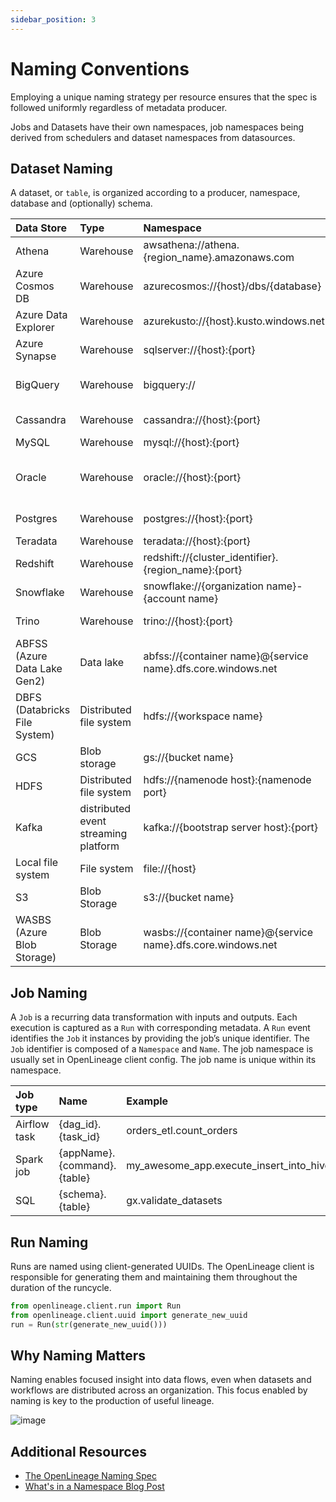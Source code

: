 ```yaml
---
sidebar_position: 3
---
```


# Naming Conventions

Employing a unique naming strategy per resource ensures that the spec is followed uniformly regardless of metadata producer.

Jobs and Datasets have their own namespaces, job namespaces being derived from schedulers and dataset namespaces from datasources.

## Dataset Naming

A dataset, or `table`, is organized according to a producer, namespace, database and (optionally) schema.

| Data Store | Type | Namespace | Name |
|:-----------|:-----------|:---------------------|:-----------------|
| Athena | Warehouse | awsathena://athena.{region_name}.amazonaws.com | {catalog}.{database}.{table} |
| Azure Cosmos DB | Warehouse | azurecosmos://{host}/dbs/{database} | colls/{table} |
| Azure Data Explorer | Warehouse | azurekusto://{host}.kusto.windows.net | {database}/{table} |
| Azure Synapse | Warehouse | sqlserver://{host}:{port} | {schema}.{table} |
| BigQuery | Warehouse | bigquery:// | {project id}.{dataset name}.{table name} |
| Cassandra | Warehouse | cassandra://{host}:{port} | {keyspace}.{table} |
| MySQL | Warehouse | mysql://{host}:{port} | {database}.{table} |
| Oracle | Warehouse | oracle://{host}:{port} | {serviceName}.{schema}.{table} or {sid}.{schema}.{table} |
| Postgres | Warehouse | postgres://{host}:{port} | {database}.{schema}.{table} |
| Teradata | Warehouse | teradata://{host}:{port} | {database}.{table} |
| Redshift | Warehouse | redshift://{cluster_identifier}.{region_name}:{port} | {database}.{schema}.{table} |
| Snowflake | Warehouse | snowflake://{organization name}-{account name} | {database}.{schema}.{table} |
| Trino | Warehouse | trino://{host}:{port} | {catalog}.{schema}.{table} |
| ABFSS (Azure Data Lake Gen2) | Data lake | abfss://{container name}@{service name}.dfs.core.windows.net | {path} |
| DBFS (Databricks File System) | Distributed file system | hdfs://{workspace name} | {path} |
| GCS | Blob storage | gs://{bucket name} | {object key} |
| HDFS | Distributed file system | hdfs://{namenode host}:{namenode port} | {path} |
| Kafka | distributed event streaming platform | kafka://{bootstrap server host}:{port} | {topic} |
| Local file system | File system | file://{host} | {path} |
| S3 | Blob Storage | s3://{bucket name} | {object key} |
| WASBS (Azure Blob Storage) | Blob Storage | wasbs://{container name}@{service name}.dfs.core.windows.net | {object key} |

## Job Naming

A `Job` is a recurring data transformation with inputs and outputs. Each execution is captured as a `Run` with corresponding metadata.
A `Run` event identifies the `Job` it instances by providing the job’s unique identifier.
The `Job` identifier is composed of a `Namespace` and `Name`. The job namespace is usually set in OpenLineage client config. The job name is unique within its namespace.


| Job type | Name | Example |
| :------- | :------ | :------ |
| Airflow task | {dag_id}.{task_id} | orders_etl.count_orders |
| Spark job | {appName}.{command}.{table} | my_awesome_app.execute_insert_into_hive_table.mydb_mytable |
| SQL | {schema}.{table} | gx.validate_datasets |

## Run Naming

Runs are named using client-generated UUIDs. The OpenLineage client is responsible for generating them and maintaining them throughout the duration of the runcycle.

```python
from openlineage.client.run import Run
from openlineage.client.uuid import generate_new_uuid
run = Run(str(generate_new_uuid()))
```

## Why Naming Matters

Naming enables focused insight into data flows, even when datasets and workflows are distributed across an organization. This focus enabled by naming is key to the production of useful lineage.

![image](./naming-correlations.svg)

## Additional Resources

* [The OpenLineage Naming Spec](https://github.com/OpenLineage/OpenLineage/blob/main/spec/Naming.md)
* [What's in a Namespace Blog Post](https://openlineage.io/blog/whats-in-a-namespace/)
